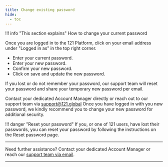 ```yaml
---
title: Change existing password
hide:
  - toc
---
```


!!! info "This section explains"
    How to change your current password

Once you are logged in to the 121 Platform, click on your email address under "Logged in as" in the top right corner.

- Enter your current password.
- Enter your new password.
- Confirm your new password.
- Click on save and update the new password.

If you lost or do not remember your password, our support team will reset your password and share your temporary new password per email.

Contact your dedicated Account Manager directly or reach out to our support team via <support@121.global>
Once you have logged in with you new password, we kindly recommend you to change your new password for additional security.

!!! danger "Reset your password"
    If you, or one of 121 users, have lost their passwords, you can reset your password by following the instructions on the Reset password page.

___
Need further assistance? Contact your dedicated Account Manager or reach our [support team via email](mailto:support@121.global).
___
